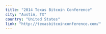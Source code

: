 ```yaml
---
title: "2014 Texas Bitcoin Conference"
city: "Austin, TX"
country: "United States"
link: "http://texasbitcoinconference.com/"
---
```

